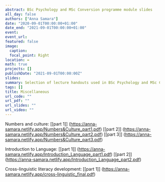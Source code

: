 ```yaml
---
abstract: BSc Psychology and MSc Conversion programme module slides
all_day: false
authors: ["Anna Samara"]
date: "2020-09-01T00:00:00+01:00"
date_end: "2021-09-01T00:00:00+01:00"
event:
event_url: 
featured: false
image:
  caption: 
  focal_point: Right
location: =
math: true
projects: []
publishDate: "2021-09-01T00:00:00Z"
slides:
summary: Selection of lecture handouts used in BSc Psychology and MSc Conversion programmes at the University of Greenwich
tags: []
title: Miscellaneous
url_code: ""
url_pdf: ""
url_slides: ""
url_video: ""
---
```


Numbers and culture: 
[[part 1]] (https://anna-samara.netlify.app/Numbers&Culture_part1.pdf) [[part 2]] (https://anna-samara.netlify.app/Numbers&Culture_part2.pdf) [[part 3]] (https://anna-samara.netlify.app/Numbers&Culture_part3.pdf)

Introduction to Language: 
[[part 1]] (https://anna-samara.netlify.app/Introduction_Language_part1.pdf) [[part 2]] (https://anna-samara.netlify.app/Introduction_Language_part2.pdf)

Cross-linguistic literacy development: 
[[part 1]] (https://anna-samara.netlify.app/cross-linguistic_final.pdf)